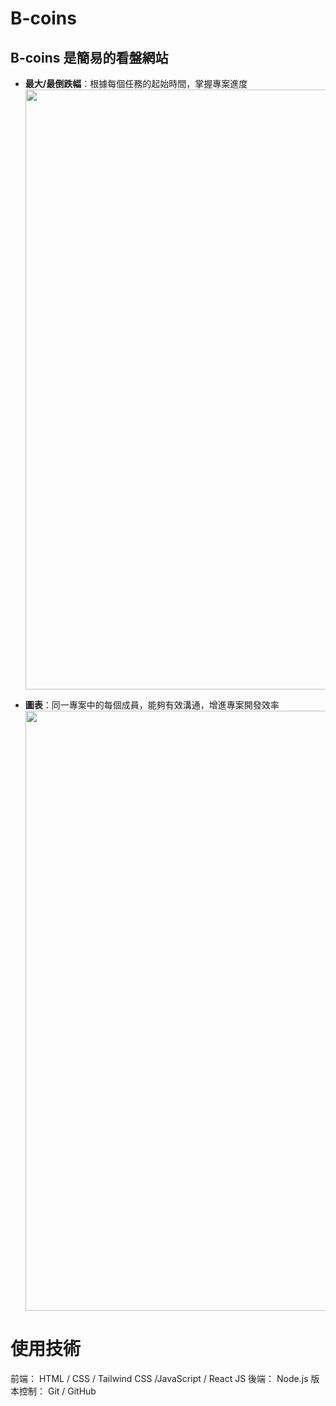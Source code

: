 # B-coins



## B-coins 是簡易的看盤網站 

- **最大/最倒跌幅**：根據每個任務的起始時間，掌握專案進度
  <img width="960" src="./client/bcoins/public/截圖 2023-10-31 下午3.22.23.png">

- **圖表**：同一專案中的每個成員，能夠有效溝通，增進專案開發效率
  <img width="960" src="./client/bcoins/public/截圖 2023-10-31 下午3.22.26.png">


# 使用技術
前端： HTML / CSS / Tailwind CSS /JavaScript / React JS 
後端： Node.js
版本控制： Git / GitHub
